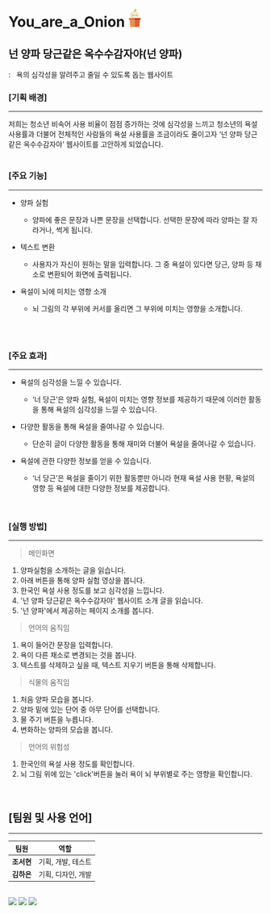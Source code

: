 # You_are_a_Onion <img src="onion/image/logo.png" height="38">

## 넌 양파 당근같은 옥수수감자야(넌 양파)

:&nbsp;&nbsp; 욕의 심각성을 알려주고 줄일 수 있도록 돕는 웹사이트

### <b> [기획 배경] </b>

---

저희는 청소년 비속어 사용 비율이 점점 증가하는 것에 심각성을 느끼고 청소년의 욕설 사용률과 더불어 전체적인 사람들의 욕설 사용률을 조금이라도 줄이고자 ‘넌 양파 당근같은 옥수수감자야’ 웹사이트를 고안하게 되었습니다.
<br>
<br>

### <b> [주요 기능] </b>

---

- 양파 실험

  - 양파에 좋은 문장과 나쁜 문장을 선택합니다. 선택한 문장에 따라 양파는 잘 자라거나, 썩게 됩니다.

- 텍스트 변환

  - 사용자가 자신이 원하는 말을 입력합니다. 그 중 욕설이 있다면 당근, 양파 등 채소로 변환되어 화면에 출력됩니다.

- 욕설이 뇌에 미치는 영향 소개
  - 뇌 그림의 각 부위에 커서를 올리면 그 부위에 미치는 영향을 소개합니다.

<br>
<br>

### <b> [주요 효과] </b>

---

- 욕설의 심각성을 느낄 수 있습니다.

  - ‘너 당근’은 양파 실험, 욕설이 미치는 영향 정보를 제공하기 때문에 이러한 활동을 통해 욕설의 심각성을 느낄 수 있습니다.

- 다양한 활동을 통해 욕설을 줄여나갈 수 있습니다.

  - 단순히 글이 다양한 활동을 통해 재미와 더불어 욕설을 줄여나갈 수 있습니다.

- 욕설에 관한 다양한 정보를 얻을 수 있습니다.
  - ‘너 당근’은 욕설을 줄이기 위한 활동뿐만 아니라 현재 욕설 사용 현황, 욕설의 영향 등 욕설에 대한 다양한 정보를 제공합니다.

<br>

### <b> [실행 방법] </b>

---

> 메인화면

1. 양파실험을 소개하는 글을 읽습니다.
2. 아래 버튼을 통해 양파 실험 영상을 봅니다.
3. 한국인 욕설 사용 정도를 보고 심각성을 느낍니다.
4. '넌 양파 당근같은 옥수수감자야' 웹사이트 소개 글을 읽습니다.
5. '넌 양파'에서 제공하는 페이지 소개를 봅니다.

> 언어의 움직임

1. 욕이 들어간 문장을 입력합니다.
2. 욕이 다른 채소로 변경되는 것을 봅니다.
3. 텍스트를 삭제하고 싶을 때, 텍스트 지우기 버튼을 통해 삭제합니다.

> 식물의 움직임

1. 처음 양파 모습을 봅니다.
2. 양파 밑에 있는 단어 중 아무 단어를 선택합니다.
3. 물 주기 버튼을 누릅니다.
4. 변화하는 양파의 모습을 봅니다.

> 언어의 위험성

1. 한국인의 욕설 사용 정도를 확인합니다.
2. 뇌 그림 위에 있는 'click'버튼을 눌러 욕이 뇌 부위별로 주는 영향을 확인합니다.

<br>

## [팀원 및 사용 언어]

---

| 팀원       | 역할               |
| ---------- | ------------------ |
| **조서현** | 기획, 개발, 테스트 |
| **김하은** | 기획, 디자인, 개발 |

<br>

<img src="https://img.shields.io/badge/HTML5-E34F26?style=flat&logo=HTML5&logoColor=white" height="25" />
<img src="https://img.shields.io/badge/CSS3-1572B6?style=flat&logo=CSS3&logoColor=white" height="25"/>
<img src="https://img.shields.io/badge/JavaScript-F7DF1E?style=flat&logo=javascript&logoColor=white" height="25"/>

